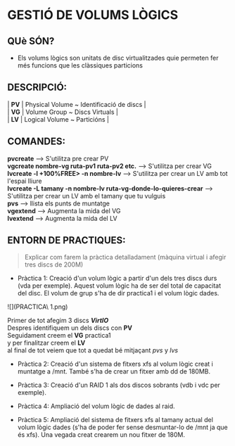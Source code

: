 # GESTIÓ DE VOLUMS LÒGICS  

## QUè SÓN?  

 * Els volums lògics son unitats de disc virtualitzades quie permeten fer més funcions que les clàssiques particions  

## DESCRIPCIÓ:  

| **PV** | Physical Volume ~ Identificació de discs |         
| **VG** | Volume Group ~ Discs Virtuals |  
| **LV** | Logical Volume ~ Particións |  

													
		                                            
		                                            
## COMANDES:   

**pvcreate** --> S'utilitza pre crear PV  
**vgcreate nombre-vg ruta-pv1 ruta-pv2 etc.** --> S'utilitza per crear VG  
**lvcreate -l +100%FREE> -n nombre-lv** --> S'utilitza per crear un LV amb tot l'espai lliure  
**lvcreate -L tamany -n nombre-lv ruta-vg-donde-lo-quieres-crear** --> S'utilitza per crear un LV amb el tamany que tu vulguis   
**pvs** --> llista els punts de muntatge   
**vgextend** --> Augmenta la mida del VG  
**lvextend** --> Augmenta la mida del LV  

## ENTORN DE PRACTIQUES:  

> Explicar com farem la pràctica detalladament (màquina virtual i afegir tres discs de 200M)  

* Pràctica 1: Creació d'un volum lògic a partir d'un dels tres discs durs (vda per exemple). Aquest volum lògic ha de ser del total de capacitat del disc. El volum de grup s'ha de dir practica1 i el volum lògic dades.  

![](PRACTICA\ 1.png)  

Primer de tot afegim 3 discs ***VirtIO***  
Despres identifiquem un dels discs con **PV**  
Seguidament creem el **VG** practica1     
y per finalitzar creem el **LV**     
al final de tot veiem que tot a quedat bé mitjaçant *pvs* y *lvs*  

* Pràctica 2: Creació d'un sistema de fitxers xfs al volum lògic creat i muntatge a /mnt. També s'ha de crear un fitxer amb dd de 180MB.

* Pràctica 3: Creació d'un RAID 1 als dos discos sobrants (vdb i vdc per exemple).

* Pràctica 4: Ampliació del volum lògic de dades al raid.

* Pràctica 5: Ampliació del sistema de fitxers xfs al tamany actual del volum lògic dades (s'ha de poder fer sense desmuntar-lo de /mnt ja que és xfs). Una vegada creat crearem un nou fitxer de 180M.
